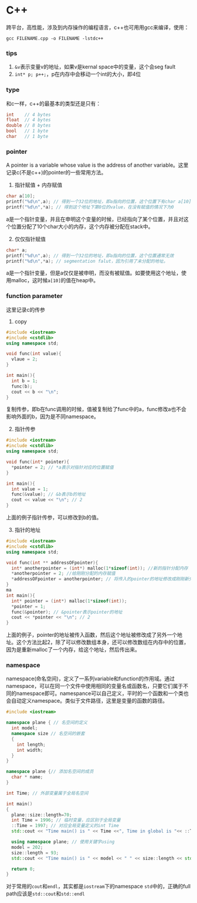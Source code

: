 # C++
跨平台，高性能，涉及到内存操作的编程语言，c++也可用用gcc来编译，使用：
```
gcc FILENAME.cpp -o FILENAME -lstdc++
```

### tips
1. `&v`表示变量v的地址，如果v是kernal space中的变量，这个会seg fault
2. `int* p; p++;`，p在内存中会移动一个int的大小，即4位


### type
和c一样，c++的最基本的类型还是只有：
```c++
int    // 4 bytes	
float  // 4 bytes	
double // 8 bytes	
bool   // 1 byte	
char   // 1 byte
```

### pointer
A pointer is a variable whose value is the address of another variable。这里记录c(不是c++)的pointer的一些常用方法。

1. 指针赋值 + 内存赋值
```c
char a[10];
printf("%d\n",a); // 得到一个32位的地址，即a指向的位置，这个位置下有char a[10]的初始值
printf("%d\n",*a); // 得到这个地址下第0位的value，在没有赋值的情况下为0
```
a是一个指针变量，并且在申明这个变量的时候，已经指向了某个位置，并且对这个位置分配了10个char大小的内存，这个内存被分配在stack中。

2. 仅仅指针赋值
```c
char* a;
printf("%d\n",a); // 得到一个32位的地址，即a指向的位置，这个位置通常无效
printf("%d\n",*a); // segmentation falut，因为引用了未分配的地址。
```
a是一个指针变量，但是a仅仅是被申明，而没有被赋值。如要使用这个地址，使用malloc，这时候`a[10]`的值在heap中。

### function parameter
这里记录c的传参

1. copy
```c++
#include <iostream>
#include <cstdlib>
using namespace std;

void func(int value){
  vlaue = 2;
}

int main(){
  int b = 1;
  func(b);
  cout << b << "\n";
}
```
复制传参，即b在func调用的时候，值被复制给了func中的a，func修改a也不会影响外面的b，因为是不同namespace。

2. 指针传参
```c++
#include <iostream>
#include <cstdlib>
using namespace std;

void func(int* pointer){
  *pointer = 2; // *a表示对指针对应的位置赋值
}

int main(){
  int value = 1;
  func(&value); // &b表示b的地址
  cout << value << "\n"; // 2
}
```
上面的例子指针传参，可以修改到b的值。

3. 指针的地址
```c++
#include <iostream>
#include <cstdlib>
using namespace std;

void func(int ** addressOFpointer){
  int* anotherpointer = (int*) malloc(1*sizeof(int)); //新的指针分配内存
  *anotherpointer = 2; //给刚刚分配的内存赋值
  *addressOFpointer = anotherpointer; // 将传入的pointer的地址修改成刚刚新分配的内存地址
}
ma
int main(){
  int* pointer = (int*) malloc(1*sizeof(int));
  *pointer = 1;
  func(&pointer); // &pointer表示pointer的地址
  cout << *pointer << "\n"; // 2
}
```
上面的例子，pointer的地址被传入函数，然后这个地址被修改成了另外一个地址。这个方法比起2，除了可以修改数组本身，还可以修改数组在内存中的位置，因为是重新malloc了一个内存，给这个地址，然后传出来。

### namespace
namespace(命名空间)，定义了一系列variable和function的作用域。通过namespace，可以在同一个文件中使用相同的变量名或函数名，只要它们属于不同的namespace即可。namespance可以自己定义，平时的一个函数和一个类也会自动定义namespace。类似于文件路径，这里是变量的函数的路径。
```c++
#include <iostream>

namespace plane { // 名空间的定义
  int model;
  namespace size // 名空间的嵌套
  {
    int length;
    int width;
  }
}

namespace plane {// 添加名空间的成员
  char * name;
}

int Time; // 外部变量属于全局名空间

int main()
{
  plane::size::length=70;
  int Time = 1996; // 临时变量，应区别于全局变量
  ::Time = 1997; // 对应全局变量定义的int Time
  std::cout << "Time main() is " << Time <<", Time in global is "<< ::Time << std::endl; // 这个Time是全局空间的Time

  using namespace plane; // 使用关键字using
  model = 202;
  size::length = 93;
  std::cout << "Time main() is " << model << " " << size::length << std::endl;

  return 0;
}
```
对于常用的`cout`和`endl`，其实都是`iostream`下的namespace `std`中的，正确的full path应该是`std::cout`和`std::endl`














